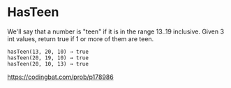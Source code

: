 # HasTeen

We'll say that a number is "teen" if it is in the range 13..19 inclusive. Given 3 int values, return true if 1 or more of them are teen.
```
hasTeen(13, 20, 10) → true
hasTeen(20, 19, 10) → true
hasTeen(20, 10, 13) → true
```
https://codingbat.com/prob/p178986